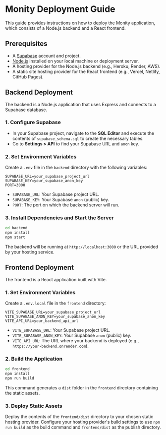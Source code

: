 
# Monity Deployment Guide

This guide provides instructions on how to deploy the Monity application, which consists of a Node.js backend and a React frontend.

## Prerequisites

- A [Supabase](https://supabase.com/) account and project.
- [Node.js](https://nodejs.org/) installed on your local machine or deployment server.
- A hosting provider for the Node.js backend (e.g., Heroku, Render, AWS).
- A static site hosting provider for the React frontend (e.g., Vercel, Netlify, GitHub Pages).

## Backend Deployment

The backend is a Node.js application that uses Express and connects to a Supabase database.

### 1. Configure Supabase

- In your Supabase project, navigate to the **SQL Editor** and execute the contents of `supabase_schema.sql` to create the necessary tables.
- Go to **Settings > API** to find your Supabase URL and `anon` key.

### 2. Set Environment Variables

Create a `.env` file in the `backend` directory with the following variables:

```
SUPABASE_URL=your_supabase_project_url
SUPABASE_KEY=your_supabase_anon_key
PORT=3000
```

- `SUPABASE_URL`: Your Supabase project URL.
- `SUPABASE_KEY`: Your Supabase `anon` (public) key.
- `PORT`: The port on which the backend server will run.

### 3. Install Dependencies and Start the Server

```bash
cd backend
npm install
npm start
```

The backend will be running at `http://localhost:3000` or the URL provided by your hosting service.

## Frontend Deployment

The frontend is a React application built with Vite.

### 1. Set Environment Variables

Create a `.env.local` file in the `frontend` directory:

```
VITE_SUPABASE_URL=your_supabase_project_url
VITE_SUPABASE_ANON_KEY=your_supabase_anon_key
VITE_API_URL=your_backend_api_url
```

- `VITE_SUPABASE_URL`: Your Supabase project URL.
- `VITE_SUPABASE_ANON_KEY`: Your Supabase `anon` (public) key.
- `VITE_API_URL`: The URL where your backend is deployed (e.g., `https://your-backend.onrender.com`).

### 2. Build the Application

```bash
cd frontend
npm install
npm run build
```

This command generates a `dist` folder in the `frontend` directory containing the static assets.

### 3. Deploy Static Assets

Deploy the contents of the `frontend/dist` directory to your chosen static hosting provider. Configure your hosting provider's build settings to use `npm run build` as the build command and `frontend/dist` as the publish directory. 